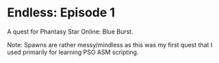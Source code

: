 # Endless: Episode 1
A quest for Phantasy Star Online: Blue Burst.

Note: Spawns are rather messy/mindless as this was my first quest that I used primarily for learning PSO ASM scripting.
